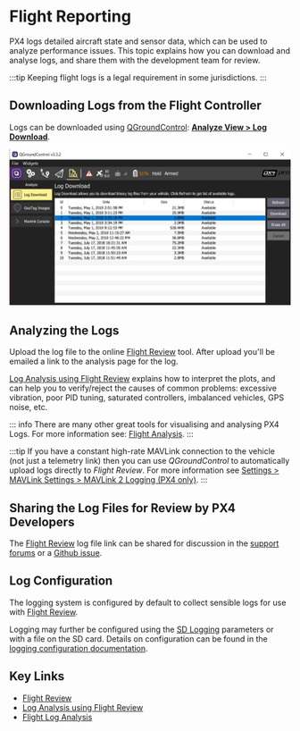# Flight Reporting

PX4 logs detailed aircraft state and sensor data, which can be used to analyze performance issues.
This topic explains how you can download and analyse logs, and share them with the development team for review.

:::tip
Keeping flight logs is a legal requirement in some jurisdictions.
:::

## Downloading Logs from the Flight Controller

Logs can be downloaded using [QGroundControl](http://qgroundcontrol.com/): **[Analyze View > Log Download](https://docs.qgroundcontrol.com/master/en/qgc-user-guide/analyze_view/log_download.html)**.

![Flight Log Download](../../assets/qgc/analyze/log_download.jpg)


## Analyzing the Logs

Upload the log file to the online [Flight Review](http://logs.px4.io) tool.
After upload you'll be emailed a link to the analysis page for the log.

[Log Analysis using Flight Review](../log/flight_review.md) explains how to interpret the plots, and can help you to verify/reject the causes of common problems: excessive vibration, poor PID tuning, saturated controllers, imbalanced vehicles, GPS noise, etc.

::: info
There are many other great tools for visualising and analysing PX4 Logs.
For more information see: [Flight Analysis](../dev_log/flight_log_analysis.md).
:::
  
:::tip
If you have a constant high-rate MAVLink connection to the vehicle (not just a telemetry link) then you can use *QGroundControl* to automatically upload logs directly to *Flight Review*.
For more information see [Settings > MAVLink Settings > MAVLink 2 Logging (PX4 only)](https://docs.qgroundcontrol.com/master/en/qgc-user-guide/settings_view/mavlink.html#logging).
:::

## Sharing the Log Files for Review by PX4 Developers

The [Flight Review](http://logs.px4.io) log file link can be shared for discussion in the [support forums](../contribute/support.md#forums-and-chat) or a [Github issue](../index.md#reporting-bugs-issues).


## Log Configuration

The logging system is configured by default to collect sensible logs for use with [Flight Review](http://logs.px4.io).

Logging may further be configured using the [SD Logging](../advanced_config/parameter_reference.md#sd-logging) parameters or with a file on the SD card.
Details on configuration can be found in the [logging configuration documentation](../dev_log/logging.md#configuration).

## Key Links

- [Flight Review](http://logs.px4.io)
- [Log Analysis using Flight Review](../log/flight_review.md)
- [Flight Log Analysis](../dev_log/flight_log_analysis.md)
